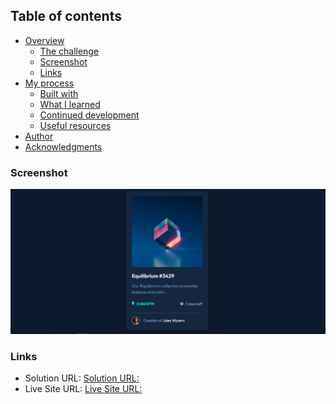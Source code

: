
## Table of contents

- [Overview](#overview)
  - [The challenge](#the-challenge)
  - [Screenshot](#screenshot)
  - [Links](#links)
- [My process](#my-process)
  - [Built with](#built-with)
  - [What I learned](#what-i-learned)
  - [Continued development](#continued-development)
  - [Useful resources](#useful-resources)
- [Author](#author)
- [Acknowledgments](#acknowledgments)

### Screenshot

![](./screenshot.png)

### Links

- Solution URL: [Solution URL:](https://github.com/Dachi-Papashvili88/nft-card-component)
- Live Site URL: [Live Site URL:](https://dachi-papashvili88.github.io/nft-card-component/)
